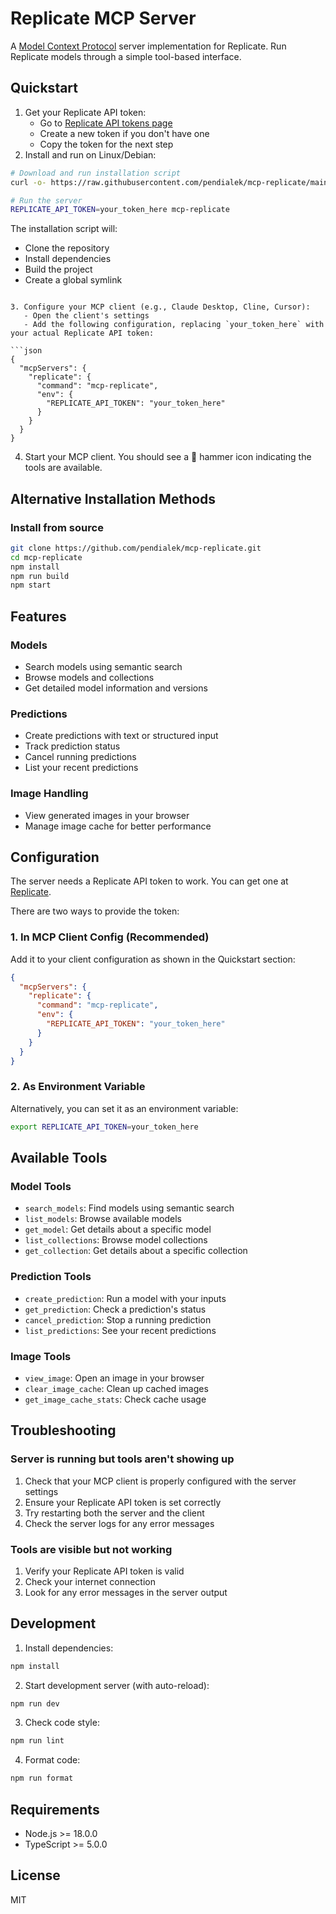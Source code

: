 # Replicate MCP Server

A [Model Context Protocol](https://github.com/mcp-sdk/mcp) server implementation for Replicate. Run Replicate models through a simple tool-based interface.

## Quickstart

1. Get your Replicate API token:
   - Go to [Replicate API tokens page](https://replicate.com/account/api-tokens)
   - Create a new token if you don't have one
   - Copy the token for the next step
2. Install and run on Linux/Debian:

```bash
# Download and run installation script
curl -o- https://raw.githubusercontent.com/pendialek/mcp-replicate/main/install.sh | bash

# Run the server
REPLICATE_API_TOKEN=your_token_here mcp-replicate
```

The installation script will:
- Clone the repository
- Install dependencies
- Build the project
- Create a global symlink
```

3. Configure your MCP client (e.g., Claude Desktop, Cline, Cursor):
   - Open the client's settings
   - Add the following configuration, replacing `your_token_here` with your actual Replicate API token:

```json
{
  "mcpServers": {
    "replicate": {
      "command": "mcp-replicate",
      "env": {
        "REPLICATE_API_TOKEN": "your_token_here"
      }
    }
  }
}
```

4. Start your MCP client. You should see a 🔨 hammer icon indicating the tools are available.

## Alternative Installation Methods

### Install from source

```bash
git clone https://github.com/pendialek/mcp-replicate.git
cd mcp-replicate
npm install
npm run build
npm start
```

## Features

### Models
- Search models using semantic search
- Browse models and collections
- Get detailed model information and versions

### Predictions
- Create predictions with text or structured input
- Track prediction status
- Cancel running predictions
- List your recent predictions

### Image Handling
- View generated images in your browser
- Manage image cache for better performance

## Configuration

The server needs a Replicate API token to work. You can get one at [Replicate](https://replicate.com/account/api-tokens).

There are two ways to provide the token:

### 1. In MCP Client Config (Recommended)

Add it to your client configuration as shown in the Quickstart section:

```json
{
  "mcpServers": {
    "replicate": {
      "command": "mcp-replicate",
      "env": {
        "REPLICATE_API_TOKEN": "your_token_here"
      }
    }
  }
}
```

### 2. As Environment Variable

Alternatively, you can set it as an environment variable:

```bash
export REPLICATE_API_TOKEN=your_token_here
```

## Available Tools

### Model Tools
- `search_models`: Find models using semantic search
- `list_models`: Browse available models
- `get_model`: Get details about a specific model
- `list_collections`: Browse model collections
- `get_collection`: Get details about a specific collection

### Prediction Tools  
- `create_prediction`: Run a model with your inputs
- `get_prediction`: Check a prediction's status
- `cancel_prediction`: Stop a running prediction
- `list_predictions`: See your recent predictions

### Image Tools
- `view_image`: Open an image in your browser
- `clear_image_cache`: Clean up cached images
- `get_image_cache_stats`: Check cache usage

## Troubleshooting

### Server is running but tools aren't showing up

1. Check that your MCP client is properly configured with the server settings
2. Ensure your Replicate API token is set correctly
3. Try restarting both the server and the client
4. Check the server logs for any error messages

### Tools are visible but not working

1. Verify your Replicate API token is valid
2. Check your internet connection
3. Look for any error messages in the server output

## Development

1. Install dependencies:
```bash
npm install
```

2. Start development server (with auto-reload):
```bash
npm run dev
```

3. Check code style:
```bash
npm run lint
```

4. Format code:
```bash
npm run format
```

## Requirements

- Node.js >= 18.0.0
- TypeScript >= 5.0.0

## License

MIT
